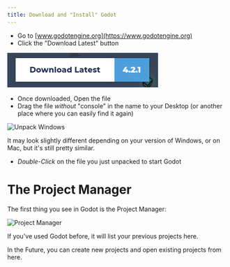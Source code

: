 ```yaml
---
title: Download and "Install" Godot
---
```


* Go to [www.godotengine.org](https://www.godotengine.org)
* Click the "Download Latest" button

![Download Latest](assets/download_latest.png)

* Once downloaded, Open the file
* Drag the file _without_ "console" in the name to your Desktop (or another place where you can easily find it again)

![Unpack Windows](assets/unpack_windows.png)

It may look slightly different depending on your version of Windows, or on Mac, but it's still pretty similar.

* *Double-Click* on the file you just unpacked to start Godot

# The Project Manager

The first thing you see in Godot is the Project Manager:

![Project Manager](assets/projectmanager.png)

If you've used Godot before, it will list your previous projects here.

In the Future, you can create new projects and open existing projects from here.


